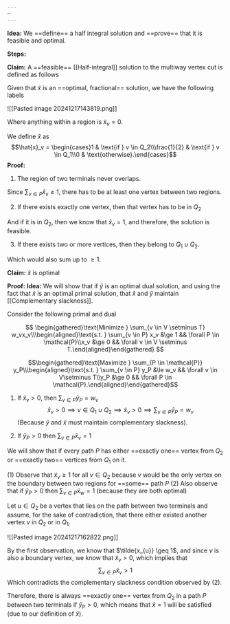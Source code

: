 ```yaml
---
~
---
```


**Idea:** We ==define== a half integral solution and ==prove== that it is feasible and optimal. 


**Steps:**

**Claim:** A ==feasible== [[Half-integral]] solution to the multiway vertex cut is defined as follows

Given that $\tilde{x}$ is an ==optimal, fractional== solution, we have the following labels

![[Pasted image 20241217143819.png]]

Where anything within a region is $\tilde{x}_{v} = 0$.

We define $\hat{x}$ as 
$$\hat{x}_v = \begin{cases}1           & \text{if } v \in Q_2\\\frac{1}{2} & \text{if } v \in Q_1\\0           & \text{otherwise}.\end{cases}$$
**Proof:** 

1. The region of two terminals never overlaps. 

Since $\sum_{v \in P} \hat{x}_{v} \geq 1$, there has to be at least one vertex between two regions. 

2. If there exists exactly one vertex, then that vertex has to be in $Q_{2}$

And if it is in $Q_{2}$, then we know that $\hat{x}_{v} = 1$, and therefore, the solution is feasible. 

3. If there exists two or more vertices, then they belong to $Q_{1} \cup Q_{2}$. 

Which would also sum up to $\geq 1$. 

**Claim:** $\hat{x}$ is optimal

**Proof:** 
	**Idea:** We will show that if $\hat{y}$ is an optimal dual solution, and using the fact that $\tilde{x}$ is an optimal primal solution, that $\hat{x}$ and $\hat{y}$ maintain [[Complementary slackness]]. 

Consider the following primal and dual

$$
\begin{gathered}\text{Minimize } \sum_{v \in V \setminus T} w_vx_v\\\begin{aligned}\text{s.t. } \sum_{v \in P} x_v &\ge 1 && \forall P \in \mathcal{P}\\x_v &\ge 0 && \forall v \in V \setminus T.\end{aligned}\end{gathered}
$$

$$\begin{gathered}\text{Maximize } \sum_{P \in \mathcal{P}} y_P\\\begin{aligned}\text{s.t. } \sum_{v \in P} y_P &\le w_v && \forall v \in V\setminus T\\y_P &\ge 0 && \forall P \in \mathcal{P}.\end{aligned}\end{gathered}$$

 1.  If $\hat{x}_{v} > 0$, then $\sum_{v \in P}\hat{y}_{P} = w_{v}$
$$\hat{x}_{v} > 0 \implies v \in Q_{1} \cup Q_{2} \implies \tilde{x}_{v} > 0 \implies \sum_{v \in P}\hat{y}_{P} = w_{v}$$
(Because $\hat{y}$ and $\tilde{x}$ must maintain complementary slackness).

2. If $\hat{y}_{P} > 0$ then $\sum_{v \in P} \hat{x}_{v} = 1$

We will show that if every path $P$ has either ==exactly one== vertex from $Q_{2}$ or ==exactly two== vertices from $Q_{1}$ on it. 

$(1)$ Observe that $\tilde{x}_{v} \geq 1$ for all $v \in Q_{2}$ because $v$ would be the only vertex on the boundary between two regions for ==some== path $P$
$(2)$ Also observe that if $\hat{y}_{P} > 0$ then $\sum_{v \in P} \tilde{x}_{w} = 1$ (because they are both optimal)

Let $u \in Q_{2}$ be a vertex that lies on the path between two terminals and assume, for the sake of contradiction, that there either existed another vertex $v$ in $Q_{2}$ or in $Q_{1}$. 

![[Pasted image 20241217162822.png]]

By the first observation, we know that $\tilde{x_{u}} \geq 1$, and since $v$ is also a boundary vertex, we know that $\tilde{x}_{v} > 0$, which implies that
$$\sum_{v \in P} \tilde{x}_{v} > 1$$
Which contradicts the complementary slackness condition observed by $(2)$. 

Therefore, there is always ==exactly one== vertex from $Q_{2}$ in a path $P$ between two terminals if $\hat{y}_{P} > 0$, which means that $\hat{x} = 1$ will be satisfied (due to our definition of $\hat{x}$).


